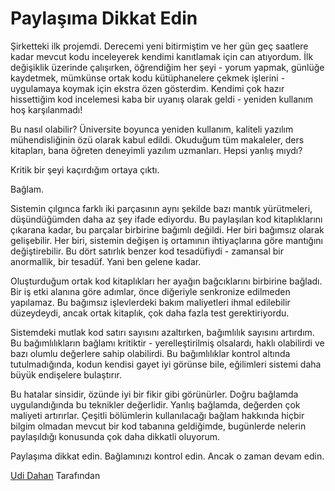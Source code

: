 # Paylaşıma Dikkat Edin

Şirketteki ilk projemdi. Derecemi yeni bitirmiştim ve her gün geç saatlere kadar mevcut kodu inceleyerek kendimi kanıtlamak için can atıyordum. İlk değişiklik üzerinde çalışırken, öğrendiğim her şeyi - yorum yapmak, günlüğe kaydetmek, mümkünse ortak kodu kütüphanelere çekmek işlerini - uygulamaya koymak için ekstra özen gösterdim. Kendimi çok hazır hissettiğim kod incelemesi kaba bir uyanış olarak geldi - yeniden kullanım hoş karşılanmadı!

Bu nasıl olabilir? Üniversite boyunca yeniden kullanım, kaliteli yazılım mühendisliğinin özü olarak kabul edildi. Okuduğum tüm makaleler, ders kitapları, bana öğreten deneyimli yazılım uzmanları. Hepsi yanlış mıydı?

Kritik bir şeyi kaçırdığım ortaya çıktı.

Bağlam.

Sistemin çılgınca farklı iki parçasının aynı şekilde bazı mantık yürütmeleri, düşündüğümden daha az şey ifade ediyordu. Bu paylaşılan kod kitaplıklarını çıkarana kadar, bu parçalar birbirine bağımlı değildi. Her biri bağımsız olarak gelişebilir. Her biri, sistemin değişen iş ortamının ihtiyaçlarına göre mantığını değiştirebilir. Bu dört satırlık benzer kod tesadüfiydi - zamansal bir anormallik, bir tesadüf. Yani ben gelene kadar.

Oluşturduğum ortak kod kitaplıkları her ayağın bağcıklarını birbirine bağladı. Bir iş etki alanına göre adımlar, önce diğeriyle senkronize edilmeden yapılamaz. Bu bağımsız işlevlerdeki bakım maliyetleri ihmal edilebilir düzeydeydi, ancak ortak kitaplık, çok daha fazla test gerektiriyordu.

Sistemdeki mutlak kod satırı sayısını azaltırken, bağımlılık sayısını artırdım. Bu bağımlılıkların bağlamı kritiktir - yerelleştirilmiş olsalardı, haklı olabilirdi ve bazı olumlu değerlere sahip olabilirdi. Bu bağımlılıklar kontrol altında tutulmadığında, kodun kendisi gayet iyi görünse bile, eğilimleri sistemi daha büyük endişelere bulaştırır.

Bu hatalar sinsidir, özünde iyi bir fikir gibi görünürler. Doğru bağlamda uygulandığında bu teknikler değerlidir. Yanlış bağlamda, değerden çok maliyeti artırırlar. Çeşitli bölümlerin kullanılacağı bağlam hakkında hiçbir bilgim olmadan mevcut bir kod tabanına geldiğimde, bugünlerde nelerin paylaşıldığı konusunda çok daha dikkatli oluyorum.

Paylaşıma dikkat edin. Bağlamınızı kontrol edin. Ancak o zaman devam edin.

[Udi Dahan](http://programmer.97things.oreilly.com/wiki/index.php/Udi_Dahan) Tarafından